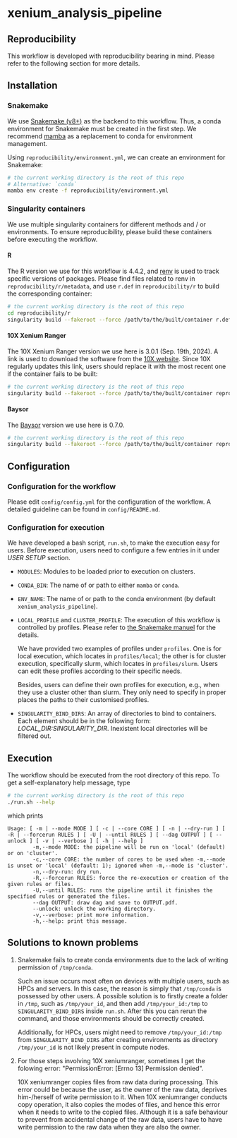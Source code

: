 # xenium_analysis_pipeline

## Reproducibility

This workflow is developed with reproducibility bearing in mind. Please refer to the following section for more details.

## Installation

### Snakemake

We use [Snakemake (v8+)](https://snakemake.github.io) as the backend to this workflow. Thus, a conda environment for Snakemake must be created in the first step. We recommend [mamba](https://mamba.readthedocs.io/en/latest/index.html) as a replacement to conda for environment management.

Using `reproducibility/environment.yml`, we can create an environment for Snakemake:

```bash
# the current working directory is the root of this repo
# Alternative: `conda`
mamba env create -f reproducibility/environment.yml
```

### Singularity containers

We use multiple singularity containers for different methods and / or environments. To ensure reproducibility, please build these containers before executing the workflow.

#### R

The R version we use for this workflow is 4.4.2, and [renv](https://rstudio.github.io/renv/index.html) is used to track specific versions of packages. Please find files related to renv in `reproducibility/r/metadata`, and use `r.def` in `reproducibility/r` to build the corresponding container:

```bash
# the current working directory is the root of this repo
cd reproducibility/r
singularity build --fakeroot --force /path/to/the/built/container r.def
```

#### 10X Xenium Ranger

The 10X Xenium Ranger version we use here is 3.0.1 (Sep. 19th, 2024). A link is used to download the software from the [10X website](https://www.10xgenomics.com/support/software/xenium-ranger/downloads). Since 10X regularly updates this link, users should replace it with the most recent one if the container fails to be built:

```bash
# the current working directory is the root of this repo
singularity build --fakeroot --force /path/to/the/built/container reproducibility/10x.def
```

#### Baysor

The [Baysor](https://github.com/kharchenkolab/Baysor) version we use here is 0.7.0.

```bash
# the current working directory is the root of this repo
singularity build --fakeroot --force /path/to/the/built/container reproducibility/baysor.def
```

## Configuration

### Configuration for the workflow

Please edit `config/config.yml` for the configuration of the workflow. A detailed guideline can be found in `config/README.md`.

### Configuration for execution

We have developed a bash script, `run.sh`, to make the execution easy for users. Before execution, users need to configure a few entries in it under _USER SETUP_ section.

- `MODULES`: Modules to be loaded prior to execution on clusters.

- `CONDA_BIN`: The name of or path to either `mamba` or `conda`.

- `ENV_NAME`: The name of or path to the conda environment (by default `xenium_analysis_pipeline`).

- `LOCAL_PROFILE` and `CLUSTER_PROFILE`:
  The execution of this workflow is controlled by profiles. Please refer to [the Snakemake manuel](https://snakemake.readthedocs.io/en/stable/executing/cli.html#profiles) for the details.

  We have provided two examples of profiles under `profiles`. One is for local execution, which locates in `profiles/local`; the other is for cluster execution, specifically slurm, which locates in `profiles/slurm`. Users can edit these profiles according to their specific needs.

  Besides, users can define their own profiles for execution, e.g., when they use a cluster other than slurm. They only need to specify in proper places the paths to their customised profiles.

- `SINGULARITY_BIND_DIRS`: An array of directories to bind to containers. Each element should be in the following form: _LOCAL_DIR:SINGULARITY_DIR_. Inexistent local directories will be filtered out.

## Execution

The workflow should be executed from the root directory of this repo. To get a self-explanatory help message, type

```bash
# the current working directory is the root of this repo
./run.sh --help
```

which prints

```
Usage: [ -m | --mode MODE ] [ -c | --core CORE ] [ -n | --dry-run ] [ -R | --forcerun RULES ] [ -U | --until RULES ] [ --dag OUTPUT ] [ --unlock ] [ -v | --verbose ] [ -h | --help ]
        -m,--mode MODE: the pipeline will be run on 'local' (default) or on 'cluster'.
        -c,--core CORE: the number of cores to be used when -m,--mode is unset or 'local' (default: 1); ignored when -m,--mode is 'cluster'.
        -n,--dry-run: dry run.
        -R,--forcerun RULES: force the re-execution or creation of the given rules or files.
        -U,--until RULES: runs the pipeline until it finishes the specified rules or generated the files.
        --dag OUTPUT: draw dag and save to OUTPUT.pdf.
        --unlock: unlock the working directory.
        -v,--verbose: print more information.
        -h,--help: print this message.
```

## Solutions to known problems

1. Snakemake fails to create conda environments due to the lack of writing permission of `/tmp/conda`.

   Such an issue occurs most often on devices with multiple users, such as HPCs and servers. In this case, the reason is simply that `/tmp/conda` is possessed by other users. A possible solution is to firstly create a folder in `/tmp`, such as `/tmp/your_id`, and then add `/tmp/your_id:/tmp` to `SINGULARITY_BIND_DIRS` inside `run.sh`. After this you can rerun the command, and those environments should be correctly created.

   Additionally, for HPCs, users might need to remove `/tmp/your_id:/tmp` from `SINGULARITY_BIND_DIRS` after creating environments as directory `/tmp/your_id` is not likely present in compute nodes.

2. For those steps involving 10X xeniumranger, sometimes I get the folowing error: "PermissionError: [Errno 13] Permission denied".

   10X xeniumranger copies files from raw data during processing. This error could be because the user, as the owner of the raw data, deprives him-/herself of write permission to it. When 10X xeniumranger conducts copy operation, it also copies the modes of files, and hence this error when it needs to write to the copied files. Although it is a safe behaviour to prevent from accidental change of the raw data, users have to have write permission to the raw data when they are also the owner.
